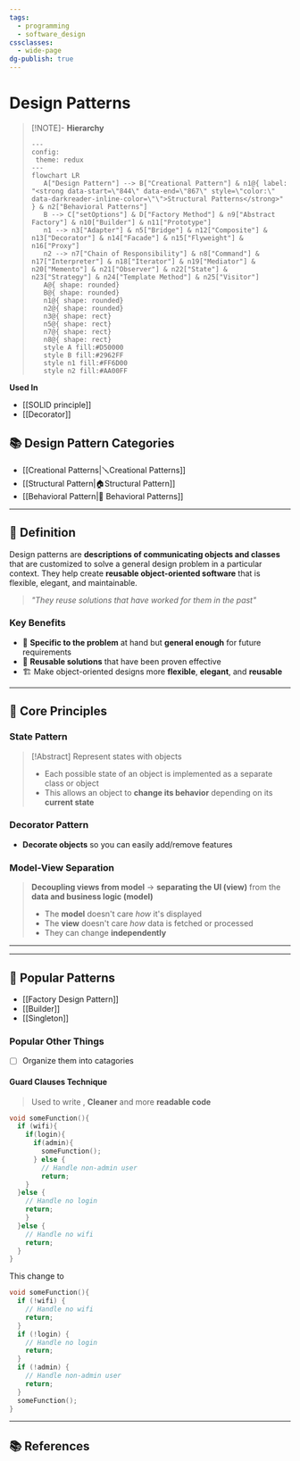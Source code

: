 ```yaml
---
tags:
  - programming
  - software_design
cssclasses:
  - wide-page
dg-publish: true
---
```


# Design Patterns
>[!NOTE]- **Hierarchy** 
>```mermaid
>---
>config:
>  theme: redux
>---
>flowchart LR
>    A["Design Pattern"] --> B["Creational Pattern"] & n1@{ label: "<strong data-start=\"844\" data-end=\"867\" style=\"color:\" data-darkreader-inline-color=\"\">Structural Patterns</strong>" } & n2["Behavioral Patterns"]
>    B --> C["setOptions"] & D["Factory Method"] & n9["Abstract Factory"] & n10["Builder"] & n11["Prototype"]
>    n1 --> n3["Adapter"] & n5["Bridge"] & n12["Composite"] & n13["Decorator"] & n14["Facade"] & n15["Flyweight"] & n16["Proxy"]
>    n2 --> n7["Chain of Responsibility"] & n8["Command"] & n17["Interpreter"] & n18["Iterator"] & n19["Mediator"] & n20["Memento"] & n21["Observer"] & n22["State"] & n23["Strategy"] & n24["Template Method"] & n25["Visitor"]
>    A@{ shape: rounded}
>    B@{ shape: rounded}
>    n1@{ shape: rounded}
>    n2@{ shape: rounded}
>    n3@{ shape: rect}
>    n5@{ shape: rect}
>    n7@{ shape: rect}
>    n8@{ shape: rect}
>    style A fill:#D50000
>    style B fill:#2962FF
>    style n1 fill:#FF6D00
>    style n2 fill:#AA00FF
>
>```


**Used In**
- [[SOLID principle]]
- [[Decorator]]

## 📚 Design Pattern Categories
- [[Creational Patterns|🪛Creational Patterns]]
- [[Structural Pattern|🏠Structural Pattern]]
- [[Behavioral Pattern|🤝 Behavioral Patterns]]
---
## 📖 Definition

Design patterns are **descriptions of communicating objects and classes** that are customized to solve a general design problem in a particular context. They help create **reusable object-oriented software** that is flexible, elegant, and maintainable.

> *"They reuse solutions that have worked for them in the past"*

### Key Benefits
- 🎯 **Specific to the problem** at hand but **general enough** for future requirements
- 🔄 **Reusable solutions** that have been proven effective
- 🏗️ Make object-oriented designs more **flexible**, **elegant**, and **reusable**

---

## 🎨 Core Principles

### State Pattern
> [!Abstract] Represent states with objects
> - Each possible state of an object is implemented as a separate class or object
> - This allows an object to **change its behavior** depending on its **current state**

### Decorator Pattern
- **Decorate objects** so you can easily add/remove features

### Model-View Separation

> **Decoupling views from model** → **separating the UI (view)** from the **data and business logic (model)**
> - The **model** doesn't care _how_ it's displayed
> - The **view** doesn't care _how_ data is fetched or processed  
> - They can change **independently**

---

---

## 🔧 Popular Patterns 
- [[Factory Design Pattern]]
- [[Builder]]
- [[Singleton]]

### Popular Other Things
- [ ] Organize them into catagories 

#### Guard Clauses Technique 
> Used to write , **Cleaner** and more **readable code**
```c++
void someFunction(){
  if (wifi){
    if(login){
      if(admin){
        someFunction();
      } else {
        // Handle non-admin user
        return;
    }
  }else {
    // Handle no login
    return;
    }
  }else {
    // Handle no wifi
    return;
  }
}
```

This change to 

```c++
void someFunction(){
  if (!wifi) {
    // Handle no wifi
    return;
  }
  if (!login) {
    // Handle no login
    return;
  }
  if (!admin) {
    // Handle non-admin user
    return;
  }
  someFunction();
}
```

---

## 📚 References

[^1]: [Factory Method Pattern - Refactoring Guru](https://refactoring.guru/design-patterns/factory-method)
[^2]: [Design Patterns: Elements of Reusable Object-Oriented Software](https://www.javier8a.com/itc/bd1/articulo.pdf)